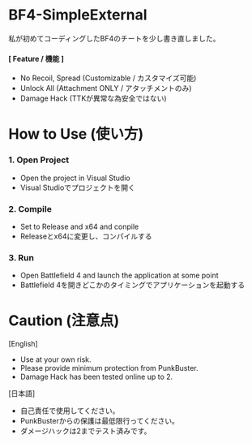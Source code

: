 # BF4-SimpleExternal

私が初めてコーディングしたBF4のチートを少し書き直しました。

#### [ Feature / 機能 ]
* No Recoil, Spread (Customizable / カスタマイズ可能)
* Unlock All (Attachment ONLY / アタッチメントのみ)
* Damage Hack (TTKが異常な為安全ではない)

# How to Use (使い方)

### 1. Open Project
  - Open the project in Visual Studio
  - Visual Studioでプロジェクトを開く

### 2. Compile
  - Set to Release and x64 and conpile
  - Releaseとx64に変更し、コンパイルする

### 3. Run
  - Open Battlefield 4 and launch the application at some point
  - Battlefield 4を開きどこかのタイミングでアプリケーションを起動する

# Caution (注意点)
[English]
* Use at your own risk.
* Please provide minimum protection from PunkBuster.
* Damage Hack has been tested online up to 2.

[日本語]
* 自己責任で使用してください。
* PunkBusterからの保護は最低限行ってください。
* ダメージハックは2までテスト済みです。
